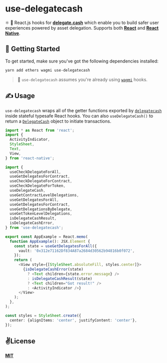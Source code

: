 # use-delegatecash
⚛️ 💸 React.js hooks for [__delegate.cash__](https://delegate.cash) which enable you to build safer user experiences powered by asset delegation. Supports both [__React__](https://reactjs.org/) and [__React Native__](https://reactnative.dev).

## 🚀 Getting Started

To get started, make sure you've got the following dependencies installed:

```
yarn add ethers wagmi use-delegatecash
```

> 💭 `use-delegatecash` assumes you're already using [`wagmi`](https://github.com/wagmi-dev/wagmi) hooks.

## ✍️ Usage

`use-delegatecash` wraps all of the getter functions exported by [`delegatecash`](https://github.com/delegatecash/delegatecash-javascript-sdk) inside stateful typesafe React hooks. You can also `useDelegateCash()` to return a [`DelegateCash`](https://github.com/delegatecash/delegatecash-javascript-sdk/blob/ef2f7b2d0e50b7b2ac8a9faef0edd1ed07e6807a/src/index.ts#L7) object to initiate transactions.

```typescript
import * as React from 'react';
import {
  ActivityIndicator,
  StyleSheet,
  Text,
  View,
} from 'react-native';

import {
  useCheckDelegateForAll,
  useGetDelegatesForContract,
  useCheckDelegateForContract,
  useCheckDelegateForToken,
  useDelegateCash,
  useGetContractLevelDelegations,
  useGetDelegatesForAll,
  useGetDelegatesForContract,
  useGetDelegationsByDelegate,
  useGetTokenLevelDelegations,
  isDelegateCashResult,
  isDelegateCashError,
} from 'use-delegatecash';

export const AppExample = React.memo(
  function AppExample(): JSX.Element {
    const state = useGetDelegatesForAll({
      vault: '0x312e71162Df834A87a2684d30562b94816b0f072',
    });
    return (
      <View style={[StyleSheet.absoluteFill, styles.center]}>
        {isDelegateCashError(state)
          ? <Text children={state.error.message} />
          : isDelegateCashResult(state)
          ? <Text children="Got result!" />
          : <ActivityIndicator />}
      </View>
    );
  },
);

const styles = StyleSheet.create({
  center: {alignItems: 'center', justifyContent: 'center'},
});
```

## ✌️License
[__MIT__](./LICENSE)
